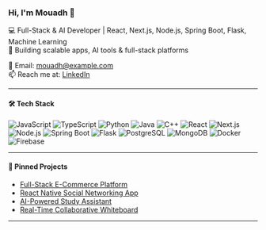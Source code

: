 ### Hi, I'm Mouadh 👋

💻 Full-Stack & AI Developer | React, Next.js, Node.js, Spring Boot, Flask, Machine Learning  
🚀 Building scalable apps, AI tools & full-stack platforms  

📧 Email: mouadh@example.com  
📫 Reach me at: [LinkedIn](https://linkedin.com/in/yourprofile)

---

#### 🛠 Tech Stack
![JavaScript](https://img.shields.io/badge/JavaScript-ES6%2B-yellow)
![TypeScript](https://img.shields.io/badge/TypeScript-3178C6)
![Python](https://img.shields.io/badge/Python-3776AB)
![Java](https://img.shields.io/badge/Java-007396)
![C++](https://img.shields.io/badge/C%2B%2B-00599C)
![React](https://img.shields.io/badge/React-20232A)
![Next.js](https://img.shields.io/badge/Next.js-000000)
![Node.js](https://img.shields.io/badge/Node.js-339933)
![Spring Boot](https://img.shields.io/badge/Spring%20Boot-6DB33F)
![Flask](https://img.shields.io/badge/Flask-000000)
![PostgreSQL](https://img.shields.io/badge/PostgreSQL-336791)
![MongoDB](https://img.shields.io/badge/MongoDB-47A248)
![Docker](https://img.shields.io/badge/Docker-2496ED)
![Firebase](https://img.shields.io/badge/Firebase-FFCA28)

---

#### 📌 Pinned Projects
- [Full-Stack E-Commerce Platform](https://github.com/AlbouabidiMouadh/ecommerce-platform)
- [React Native Social Networking App](https://github.com/AlbouabidiMouadh/social-network-app)
- [AI-Powered Study Assistant](https://github.com/AlbouabidiMouadh/ai-study-assistant)
- [Real-Time Collaborative Whiteboard](https://github.com/yourusername/collaborative-whiteboard)

---
